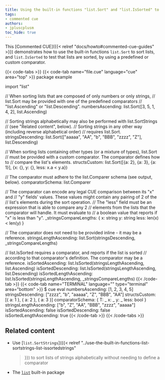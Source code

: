 ```yaml
---
title: Using the built-in functions "list.Sort" and "list.IsSorted" to sort and test lists
tags:
- commented cue
authors:
- jpluscplusm
toc_hide: true
---
```


This [Commented CUE]({{< relref "docs/howto#commented-cue-guides" >}})
demonstrates how to use the built-in functions `list.Sort` to sort lists, and
`list.IsSorted` to test that lists are sorted, by using a predefined or custom
comparator.

{{< code-tabs >}}
{{< code-tab name="file.cue" language="cue"  area="top" >}}
package example

import "list"

// When sorting lists that are composed of only numbers or only strings,
// list.Sort may be provided with one of the predefined comparators
// "list.Ascending" or "list.Descending".
numbersAscending: list.Sort([3, 5, 1, 4, 2], list.Ascending)

// Sorting strings alphabetically may also be performed with list.SortStrings
// (see "Related content", below).
// Sorting strings in any other way (including reverse alphabetical order)
// requires list.Sort.
stringsDescending: list.Sort(["aaaaa", "AA", "b", "BBB", "zzzz", "Z"], list.Descending)

// When sorting lists containing other types (or a mixture of types), list.Sort
// must be provided with a custom comparator. The comparator defines how to
// compare the list's elements.
structsCustom: list.Sort([{a: 2}, {a: 3}, {a: 1}], {x: {}, y: {}, less: x.a < y.a})

// The comparator must adhere to the list.Comparer schema (see output, below).
comparatorSchema: list.Comparer

// The comparator can encode any legal CUE comparison between its "x" and
// "y" fields' values. These values might contain any pairing of 2 of the
// list's elements during the sort operation.
// The "less" field must be an expression that is able to compare any 2
// elements from the lists that the comparator will handle. It must evaluate to
// a boolean value that reports if "x" is less than "y".
_stringsCompareLengths: {
	x:    string
	y:    string
	less: len(x) < len(y)
}

// The comparator does not need to be provided inline - it may be a reference.
stringsLengthAscending: list.Sort(stringsDescending, _stringsCompareLengths)

// list.IsSorted requires a comparator, and reports if the list is sorted
// according to that comparator's definition. The comparator may be a reference.
isSortedAscending:       list.IsSorted(stringsLengthAscending, list.Ascending)
isSortedDescending:      list.IsSorted(stringsLengthAscending, list.Descending)
isSortedLengthAscending: list.IsSorted(stringsLengthAscending, _stringsCompareLengths)
{{< /code-tab >}}
{{< code-tab name="TERMINAL" language="" type="terminal" area="bottom" >}}
$ cue eval
numbersAscending: [1, 2, 3, 4, 5]
stringsDescending: ["zzzz", "b", "aaaaa", "Z", "BBB", "AA"]
structsCustom: [{
    a: 1
}, {
    a: 2
}, {
    a: 3
}]
comparatorSchema: {
    T:    _
    x:    _
    y:    _
    less: bool
}
stringsLengthAscending: ["b", "Z", "AA", "BBB", "zzzz", "aaaaa"]
isSortedAscending:       false
isSortedDescending:      false
isSortedLengthAscending: true
{{< /code-tab >}}
{{< /code-tabs >}}

## Related content

- Use [`list.SortStrings`]({{< relref
    "../use-the-built-in-functions-list-sortstrings-list-issortedstrings"
  >}}) to sort lists of strings alphabetically without needing to define a
  comparator
- The [`list`](https://pkg.go.dev/cuelang.org/go/pkg/list) built-in package
